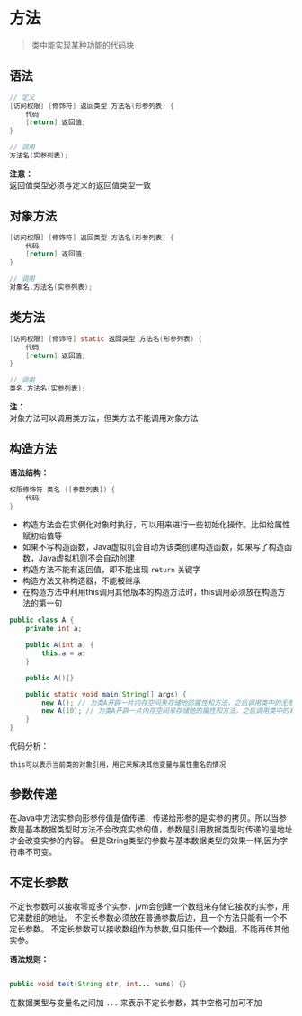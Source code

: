 # 方法

> 类中能实现某种功能的代码块

## 语法

```java
// 定义
[访问权限] [修饰符] 返回类型 方法名(形参列表) {
    代码
    [return] 返回值;
}

// 调用
方法名(实参列表);
```

**注意：**  
    返回值类型必须与定义的返回值类型一致

## 对象方法

```java
[访问权限] [修饰符] 返回类型 方法名(形参列表) {
    代码
    [return] 返回值;
}

// 调用
对象名.方法名(实参列表);
```

## 类方法

```java
[访问权限] [修饰符] static 返回类型 方法名(形参列表) {
    代码
    [return] 返回值;
}

// 调用
类名.方法名(实参列表);
```

**注：**  
    对象方法可以调用类方法，但类方法不能调用对象方法

## 构造方法

**语法结构：**
```java
权限修饰符 类名 ([参数列表]) {
    代码
}
```

* 构造方法会在实例化对象时执行，可以用来进行一些初始化操作。比如给属性赋初始值等
* 如果不写构造函数，Java虚拟机会自动为该类创建构造函数，如果写了构造函数，Java虚拟机则不会自动创建
* 构造方法不能有返回值，即不能出现 `return` 关键字
* 构造方法又称构造器，不能被继承
* 在构造方法中利用this调用其他版本的构造方法时，this调用必须放在构造方法的第一句 

```java
public class A {
    private int a;

    public A(int a) {
        this.a = a;
    }

    public A(){}

    public static void main(String[] args) {
        new A(); // 为类A开辟一片内存空间来存储他的属性和方法，之后调用类中的无参构造方法
        new A(10); // 为类A开辟一片内存空间来存储他的属性和方法，之后调用类中的有参构造方法，一般用来初始化属性。
    }
}
```

代码分析：
```
this可以表示当前类的对象引用，用它来解决其他变量与属性重名的情况
```


## 参数传递

在Java中方法实参向形参传值是值传递，传递给形参的是实参的拷贝。所以当参数是基本数据类型时方法不会改变实参的值，参数是引用数据类型时传递的是地址才会改变实参的内容。
但是String类型的参数与基本数据类型的效果一样,因为字符串不可变。


## 不定长参数

不定长参数可以接收零或多个实参，jvm会创建一个数组来存储它接收的实参，用它来数组的地址。
不定长参数必须放在普通参数后边，且一个方法只能有一个不定长参数。
不定长参数可以接收数组作为参数,但只能传一个数组，不能再传其他实参。

**语法规则：**

```java

public void test(String str, int... nums) {}

```

在数据类型与变量名之间加 `...` 来表示不定长参数，其中空格可加可不加
